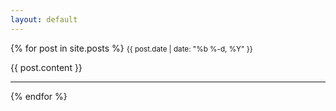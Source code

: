 ```yaml
---
layout: default
---
```


{% for post in site.posts %}
  <small>{{ post.date | date: "%b %-d, %Y" }}</small>
  <div>
     {{ post.content }}
  </div>
  <hr/>
{% endfor %}

